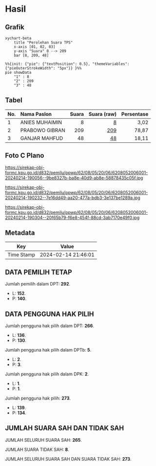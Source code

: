 # Hasil

## Grafik

```mermaid
xychart-beta
    title "Perolehan Suara TPS"
    x-axis [01, 02, 03]
    y-axis "Suara" 0 --> 209
    bar [8, 209, 48]
```

```mermaid
%%{init: {"pie": {"textPosition": 0.5}, "themeVariables": {"pieOuterStrokeWidth": "5px"}} }%%
pie showData
    "1" : 8
    "2" : 209
    "3" : 48
```

## Tabel

| No. | Nama Paslon    | Suara | Suara (raw) | Persentase |
|:--- |:-------------- | -----:| -----------:| ----------:|
| 1   | ANIES MUHAIMIN | 8     | [8][p-1]    | 3,02       |
| 2   | PRABOWO GIBRAN | 209   | [209][p-2]  | 78,87      |
| 3   | GANJAR MAHFUD  | 48    | [48][p-3]   | 18,11      |


[p-1]: https://github.com/gigit-pemilu/pemilu-2024-62-kalimantan-tengah/blob/main/pilpres/hitung-suara/sub/62-kalimantan-tengah/sub/08-sukamara/sub/05-permata-kecubung/sub/2006-natai-kondang/sub/001-tps/sub/paslon-1.txt
[p-2]: https://github.com/gigit-pemilu/pemilu-2024-62-kalimantan-tengah/blob/main/pilpres/hitung-suara/sub/62-kalimantan-tengah/sub/08-sukamara/sub/05-permata-kecubung/sub/2006-natai-kondang/sub/001-tps/sub/paslon-2.txt
[p-3]: https://github.com/gigit-pemilu/pemilu-2024-62-kalimantan-tengah/blob/main/pilpres/hitung-suara/sub/62-kalimantan-tengah/sub/08-sukamara/sub/05-permata-kecubung/sub/2006-natai-kondang/sub/001-tps/sub/paslon-3.txt

## Foto C Plano

https://sirekap-obj-formc.kpu.go.id/d832/pemilu/ppwp/62/08/05/20/06/6208052006001-20240214-190056--9be8327b-ba8e-40d9-ab8e-58878435c05f.jpg

https://sirekap-obj-formc.kpu.go.id/d832/pemilu/ppwp/62/08/05/20/06/6208052006001-20240214-190232--7e16dd49-aa20-477a-bdb3-3e137be1289a.jpg

https://sirekap-obj-formc.kpu.go.id/d832/pemilu/ppwp/62/08/05/20/06/6208052006001-20240214-190304--20f65b79-f6e8-454f-88cd-3ab7170e49f0.jpg


## Metadata

| Key        | Value               |
| ---------- | ------------------- |
| Time Stamp | 2024-02-14 21:46:01 |


## DATA PEMILIH TETAP

Jumlah pemilih dalam DPT: **292**.
 * L: **152**.
 * P: **140**.

## DATA PENGGUNA HAK PILIH

Jumlah pengguna hak pilih dalam DPT: **266**.
 * L: **136**.
 * P: **130**.

Jumlah pengguna hak pilih dalam DPTb: **5**.
 * L: **2**.
 * P: **3**.

Jumlah pengguna hak pilih dalam DPK: **2**.
 * L: **1**.
 * P: **1**.

Jumlah pengguna hak pilih: **273**.
 * L: **139**.
 * P: **134**.

## JUMLAH SUARA SAH DAN TIDAK SAH

JUMLAH SELURUH SUARA SAH: **265**.

JUMLAH SUARA TIDAK SAH: **8**.

JUMLAH SELURUH SUARA SAH DAN SUARA TIDAK SAH: **273**.


